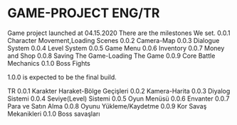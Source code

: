 # GAME-PROJECT ENG/TR
Game project launched at 04.15.2020
There are the milestones We set.
0.0.1 Character Movement,Loading Scenes
0.0.2 Camera-Map
0.0.3 Dialogue System
0.0.4 Level System
0.0.5 Game Menu
0.0.6 Inventory
0.0.7 Money and Shop
0.0.8 Saving The Game-Loading The Game
0.0.9 Core Battle Mechanics
0.1.0 Boss Fights


1.0.0 is expected to be the final build.

TR
0.0.1 Karakter Haraket-Bölge Geçişleri
0.0.2 Kamera-Harita
0.0.3 Diyalog Sistemi
0.0.4 Seviye(Level) Sistemi
0.0.5 Oyun Menüsü
0.0.6 Envanter
0.0.7 Para ve Satın Alma
0.0.8 Oyunu Yükleme/Kaydetme
0.0.9 Kor Savaş Mekanikleri
0.1.0 Boss savaşları
